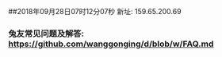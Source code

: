 ##2018年09月28日07时12分07秒 新址: 159.65.200.69
### 兔友常见问题及解答: https://github.com/wanggonging/d/blob/w/FAQ.md
